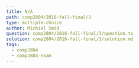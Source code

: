 ```yaml
---
title: N/A
path: comp2804/2016-fall-final/3
type: multiple-choice
author: Michiel Smid
question: comp2804/2016-fall-final/3/question.ts
solution: comp2804/2016-fall-final/3/solution.md
tags:
  - comp2804
  - comp2804-exam
---
```

